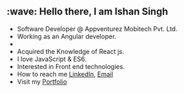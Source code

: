  <h2>:wave: Hello there, I am Ishan Singh  </h2>
<ul>
 <li>Software Developer @ Appventurez Mobitech Pvt. Ltd.</li>
  <li>Working as an Angular developer.<li>
 <li>Acquired the Knowledge of React js.</li>
  <li>I love JavaScript & ES6.</li>
 <li>Interested in Front end technologies.</li>
  <li>How to reach me 
    <a href="https://www.linkedin.com/in/ishan-26-singh" target="_blank">LinkedIn</a>,
    <a href="mailto:ishansingh23111@gmail.com" target="_blank">Email</a>
  </li>
  <li>Visit my <a href="https://ishansingh26.github.io/Portfolio" target="_blank">Portfolio</a></li>

<!---
ishansingh26/ishansingh26 is a ✨ special ✨ repository because its `README.md` (this file) appears on your GitHub profile.
You can click the Preview link to take a look at your changes.
--->
